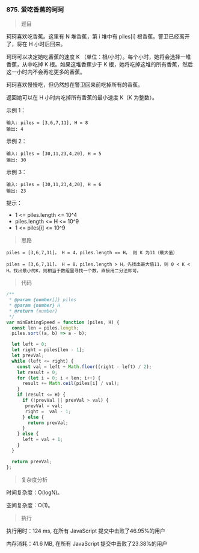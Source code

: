 ### 875. 爱吃香蕉的珂珂

> 题目

珂珂喜欢吃香蕉。这里有 N 堆香蕉，第 i 堆中有 piles[i] 根香蕉。警卫已经离开了，将在 H 小时后回来。

珂珂可以决定她吃香蕉的速度 K （单位：根/小时）。每个小时，她将会选择一堆香蕉，从中吃掉 K 根。如果这堆香蕉少于 K 根，她将吃掉这堆的所有香蕉，然后这一小时内不会再吃更多的香蕉。  

珂珂喜欢慢慢吃，但仍然想在警卫回来前吃掉所有的香蕉。

返回她可以在 H 小时内吃掉所有香蕉的最小速度 K（K 为整数）。

示例 1：
```
输入: piles = [3,6,7,11], H = 8
输出: 4
```

示例 2：
```
输入: piles = [30,11,23,4,20], H = 5
输出: 30
```

示例 3：
```
输入: piles = [30,11,23,4,20], H = 6
输出: 23
```

提示：

* 1 <= piles.length <= 10^4
* piles.length <= H <= 10^9
* 1 <= piles[i] <= 10^9

> 思路

```
piles = [3,6,7,11]， H = 4，piles.length == H， 则 K 为11（最大值）

piles = [3,6,7,11]， H = 8，piles.length > H，先找出最大值11，则 0 < K < H。找出最小的K，则相当于数组里寻找一个数，直接用二分法即可。
```

> 代码

```js
/**
 * @param {number[]} piles
 * @param {number} H
 * @return {number}
 */
var minEatingSpeed = function (piles, H) {
  const len = piles.length;
  piles.sort((a, b) => a - b);

  let left = 0;
  let right = piles[len - 1];
  let prevVal;
  while (left <= right) {
    const val = left + Math.floor((right - left) / 2);
    let result = 0;
    for (let i = 0; i < len; i++) {
      result += Math.ceil(piles[i] / val);
    }
    if (result <= H) {
      if (!prevVal || prevVal > val) {
       prevVal = val;
       right =  val - 1;
      } else {
        return prevVal;
      }
    } else {
      left = val + 1;
    }
  }

  return prevVal;
};
```

> 复杂度分析

时间复杂度：O(logN)。

空间复杂度：O(1)。

> 执行

执行用时：124 ms, 在所有 JavaScript 提交中击败了46.95%的用户

内存消耗：41.6 MB, 在所有 JavaScript 提交中击败了23.38%的用户


